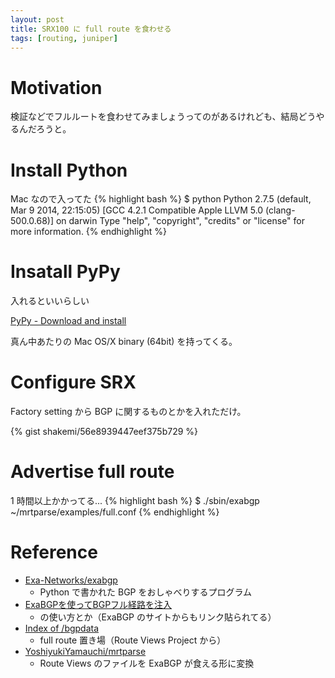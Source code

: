 ```yaml
---
layout: post
title: SRX100 に full route を食わせる
tags: [routing, juniper]
---
```


# Motivation
検証などでフルルートを食わせてみましょうってのがあるけれども、結局どうやるんだろうと。

# Install Python
Mac なので入ってた
{% highlight bash %}
$ python
Python 2.7.5 (default, Mar  9 2014, 22:15:05) 
[GCC 4.2.1 Compatible Apple LLVM 5.0 (clang-500.0.68)] on darwin
Type "help", "copyright", "credits" or "license" for more information.
{% endhighlight %}

# Insatall PyPy
入れるといいらしい

[PyPy - Download and install](http://pypy.org/download.html)

真ん中あたりの Mac OS/X binary (64bit) を持ってくる。

# Configure SRX
Factory setting から BGP に関するものとかを入れただけ。

{% gist shakemi/56e8939447eef375b729 %}

# Advertise full route
1 時間以上かかってる...
{% highlight bash %}
$ ./sbin/exabgp ~/mrtparse/examples/full.conf
{% endhighlight %}

# Reference
* [Exa-Networks/exabgp](https://github.com/Exa-Networks/exabgp/)
	* Python で書かれた BGP をおしゃべりするプログラム
* [ExaBGPを使ってBGPフル経路を注入](http://okuranagaimo.blogspot.co.uk/2014/11/exabgpbgp.html)
	* の使い方とか（ExaBGP のサイトからもリンク貼られてる）
* [Index of /bgpdata](http://archive.routeviews.org/bgpdata/)
	* full route 置き場（Route Views Project から）
* [YoshiyukiYamauchi/mrtparse](https://github.com/YoshiyukiYamauchi/mrtparse)
	* Route Views のファイルを ExaBGP が食える形に変換
